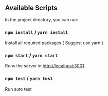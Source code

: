 ## Available Scripts

In the project directory, you can run:

### `npm install` / `yarn install`

Install all required packages ( Suggest use yarn ) 

### `npm start` / `yarn start`

Runs the server in [http://localhost:3001](http://localhost:3001).

### `npm test` / `yarn test`

Run auto test
